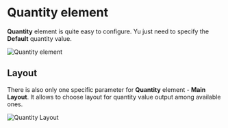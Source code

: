 # Quantity element

**Quantity** element is quite easy to configure. Yu just need to specify the **Default** quantity value.

![Quantity element](http://joolanders.github.io/Docs/docs/ZOOcart/images/zc20.png)

## Layout

There is also only one specific parameter for **Quantity** element - **Main Layout**. It allows to choose layout for quantity value output among available ones.

![Quantity Layout](http://joolanders.github.io/Docs/docs/ZOOcart/images/zc23.png)